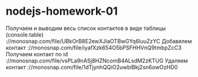# nodejs-homework-01
Получаем и выводим весь список контактов в виде таблицы (console.table) ://monosnap.com/file/UBkOrB8E2ewXJiaOTBwGYq6luuZzYC
Добавялем контакт ://monosnap.com/file/iyafXzk654O5bPSFHHVnQ9tmbpZcC3
Получаем контакт по id ://monosnap.com/file/vsPLa9nASj8HZNcomB4ALsdM2zKTUG
Удаляем контакт ://monosnap.com/file/1dTjynhQQiO2uwblBkj2sn6owOzHD0

